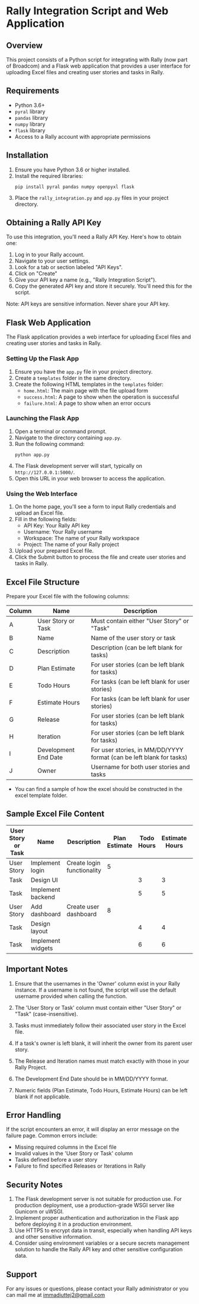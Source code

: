 # Rally Integration Script and Web Application

## Overview

This project consists of a Python script for integrating with Rally (now part of Broadcom) and a Flask web application that provides a user interface for uploading Excel files and creating user stories and tasks in Rally.

## Requirements

- Python 3.6+
- `pyral` library
- `pandas` library
- `numpy` library
- `flask` library
- Access to a Rally account with appropriate permissions

## Installation

1. Ensure you have Python 3.6 or higher installed.
2. Install the required libraries:
   ```
   pip install pyral pandas numpy openpyxl flask
   ```
3. Place the `rally_integration.py` and `app.py` files in your project directory.

## Obtaining a Rally API Key

To use this integration, you'll need a Rally API Key. Here's how to obtain one:

1. Log in to your Rally account.
2. Navigate to your user settings.
3. Look for a tab or section labeled "API Keys".
4. Click on "Create"
5. Give your API key a name (e.g., "Rally Integration Script").
6. Copy the generated API key and store it securely. You'll need this for the script.

Note: API keys are sensitive information. Never share your API key.

## Flask Web Application

The Flask application provides a web interface for uploading Excel files and creating user stories and tasks in Rally.

### Setting Up the Flask App

1. Ensure you have the `app.py` file in your project directory.
2. Create a `templates` folder in the same directory.
3. Create the following HTML templates in the `templates` folder:
   - `home.html`: The main page with the file upload form
   - `success.html`: A page to show when the operation is successful
   - `failure.html`: A page to show when an error occurs

### Launching the Flask App

1. Open a terminal or command prompt.
2. Navigate to the directory containing `app.py`.
3. Run the following command:
   ```
   python app.py
   ```
4. The Flask development server will start, typically on `http://127.0.0.1:5000/`.
5. Open this URL in your web browser to access the application.

### Using the Web Interface

1. On the home page, you'll see a form to input Rally credentials and upload an Excel file.
2. Fill in the following fields:
   - API Key: Your Rally API key
   - Username: Your Rally username
   - Workspace: The name of your Rally workspace
   - Project: The name of your Rally project
3. Upload your prepared Excel file.
4. Click the Submit button to process the file and create user stories and tasks in Rally.

## Excel File Structure

Prepare your Excel file with the following columns:

| Column | Name | Description |
|--------|------|-------------|
| A | User Story or Task | Must contain either "User Story" or "Task" |
| B | Name | Name of the user story or task |
| C | Description | Description (can be left blank for tasks) |
| D | Plan Estimate | For user stories (can be left blank for tasks) |
| E | Todo Hours | For tasks (can be left blank for user stories) |
| F | Estimate Hours | For tasks (can be left blank for user stories) |
| G | Release | For user stories (can be left blank for tasks) |
| H | Iteration | For user stories (can be left blank for tasks) |
| I | Development End Date | For user stories, in MM/DD/YYYY format (can be left blank for tasks) |
| J | Owner | Username for both user stories and tasks |

- You can find a sample of how the excel should be constructed in the excel template folder. 

## Sample Excel File Content

| User Story or Task | Name | Description | Plan Estimate | Todo Hours | Estimate Hours | Release | Iteration | Development End Date | Owner |
|--------------------|------|-------------|---------------|------------|----------------|---------|-----------|----------------------|-------|
| User Story | Implement login | Create login functionality | 5 | | | Release 1 | Sprint 1 | 12/31/2024 | john.doe@company.com |
| Task | Design UI | | | 3 | 3 | | | | jane.smith@company.com |
| Task | Implement backend | | | 5 | 5 | | | | john.doe@company.com |
| User Story | Add dashboard | Create user dashboard | 8 | | | Release 1 | Sprint 2 | 01/15/2025 | jane.smith@company.com |
| Task | Design layout | | | 4 | 4 | | | | designer.user@company.com |
| Task | Implement widgets | | | 6 | 6 | | | | developer.user@company.com |

## Important Notes

1. Ensure that the usernames in the 'Owner' column exist in your Rally instance. If a username is not found, the script will use the default username provided when calling the function.

2. The 'User Story or Task' column must contain either "User Story" or "Task" (case-insensitive).

3. Tasks must immediately follow their associated user story in the Excel file.

4. If a task's owner is left blank, it will inherit the owner from its parent user story.

5. The Release and Iteration names must match exactly with those in your Rally Project.

6. The Development End Date should be in MM/DD/YYYY format.

7. Numeric fields (Plan Estimate, Todo Hours, Estimate Hours) can be left blank if not applicable.

## Error Handling

If the script encounters an error, it will display an error message on the failure page. Common errors include:
- Missing required columns in the Excel file
- Invalid values in the 'User Story or Task' column
- Tasks defined before a user story
- Failure to find specified Releases or Iterations in Rally

## Security Notes

1. The Flask development server is not suitable for production use. For production deployment, use a production-grade WSGI server like Gunicorn or uWSGI.
2. Implement proper authentication and authorization in the Flask app before deploying it in a production environment.
3. Use HTTPS to encrypt data in transit, especially when handling API keys and other sensitive information.
4. Consider using environment variables or a secure secrets management solution to handle the Rally API key and other sensitive configuration data.

## Support

For any issues or questions, please contact your Rally administrator or you can mail me at immadiuttej2@gmail.com

